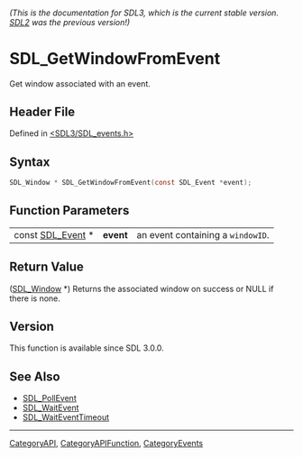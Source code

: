 ###### (This is the documentation for SDL3, which is the current stable version. [SDL2](https://wiki.libsdl.org/SDL2/) was the previous version!)
# SDL_GetWindowFromEvent

Get window associated with an event.

## Header File

Defined in [<SDL3/SDL_events.h>](https://github.com/libsdl-org/SDL/blob/main/include/SDL3/SDL_events.h)

## Syntax

```c
SDL_Window * SDL_GetWindowFromEvent(const SDL_Event *event);
```

## Function Parameters

|                                |           |                                   |
| ------------------------------ | --------- | --------------------------------- |
| const [SDL_Event](SDL_Event) * | **event** | an event containing a `windowID`. |

## Return Value

([SDL_Window](SDL_Window) *) Returns the associated window on success or
NULL if there is none.

## Version

This function is available since SDL 3.0.0.

## See Also

- [SDL_PollEvent](SDL_PollEvent)
- [SDL_WaitEvent](SDL_WaitEvent)
- [SDL_WaitEventTimeout](SDL_WaitEventTimeout)

----
[CategoryAPI](CategoryAPI), [CategoryAPIFunction](CategoryAPIFunction), [CategoryEvents](CategoryEvents)

